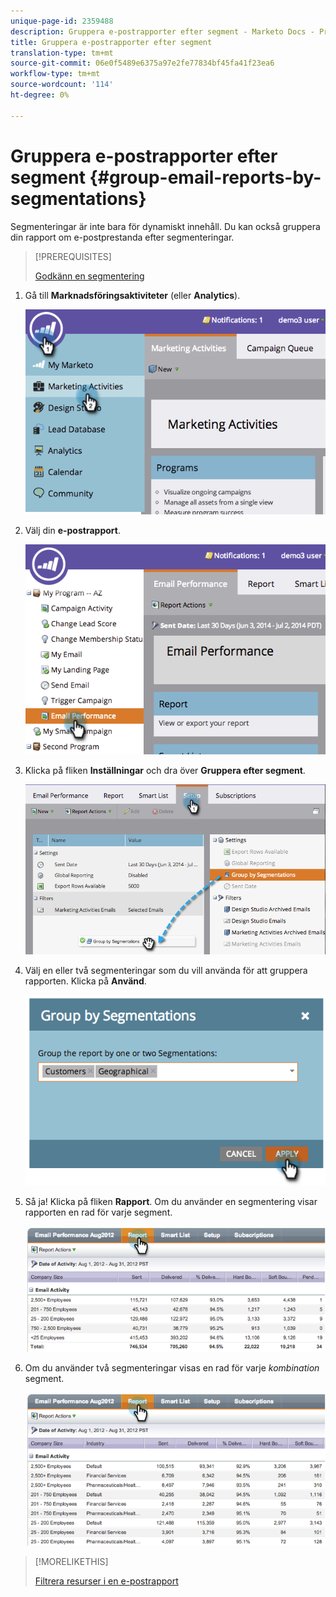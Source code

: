 ```yaml
---
unique-page-id: 2359488
description: Gruppera e-postrapporter efter segment - Marketo Docs - Produktdokumentation
title: Gruppera e-postrapporter efter segment
translation-type: tm+mt
source-git-commit: 06e0f5489e6375a97e2fe77834bf45fa41f23ea6
workflow-type: tm+mt
source-wordcount: '114'
ht-degree: 0%

---
```



# Gruppera e-postrapporter efter segment {#group-email-reports-by-segmentations}

Segmenteringar är inte bara för dynamiskt innehåll. Du kan också gruppera din rapport om e-postprestanda efter segmenteringar.

>[!PREREQUISITES]
>
>[Godkänn en segmentering](/help/marketo/product-docs/personalization/segmentation-and-snippets/segmentation/approve-a-segmentation.md)

1. Gå till **Marknadsföringsaktiviteter** (eller **Analytics**).

   ![](assets/image2014-9-16-9-3a15-3a58.png)

1. Välj din **e-postrapport**.

   ![](assets/image2014-9-16-9-3a16-3a6.png)

1. Klicka på fliken **Inställningar** och dra över **Gruppera efter segment**.

   ![](assets/image2014-9-16-9-3a16-3a59.png)

1. Välj en eller två segmenteringar som du vill använda för att gruppera rapporten. Klicka på **Använd**.

   ![](assets/image2014-9-16-9-3a17-3a9.png)

1. Så ja! Klicka på fliken **Rapport**. Om du använder en segmentering visar rapporten en rad för varje segment.

   ![](assets/image2014-9-16-9-3a17-3a17.png)

1. Om du använder två segmenteringar visas en rad för varje _kombination_ segment.

   ![](assets/image2014-9-16-9-3a17-3a26.png)

>[!MORELIKETHIS]
>
>[Filtrera resurser i en e-postrapport](/help/marketo/product-docs/reporting/basic-reporting/report-activity/filter-assets-in-an-email-report.md)
